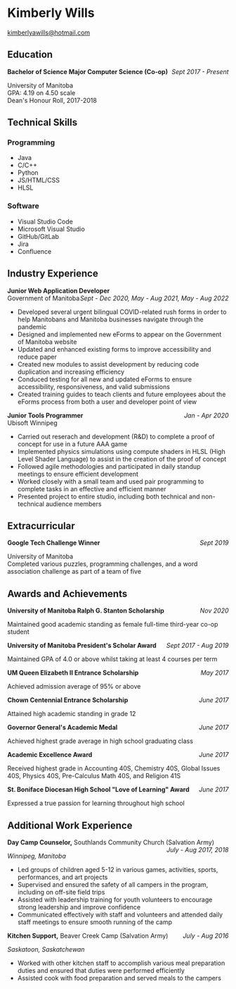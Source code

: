 # Kimberly Wills  
kimberlyawills@hotmail.com

## Education

<div><span><strong>Bachelor of Science Major Computer Science (Co-op)</strong></span><span style="float: right"><em>Sept 2017 - Present</em></span></div>

University of Manitoba  
GPA: 4.19 on 4.50 scale  
Dean's Honour Roll, 2017-2018

## Technical Skills

### Programming
- Java
- C/C++
- Python
- JS/HTML/CSS
- HLSL

### Software
- Visual Studio Code
- Microsoft Visual Studio
- GitHub/GitLab
- Jira
- Confluence

## Industry Experience

<div><span><strong>Junior Web Application Developer</strong></span><span style="float: right"><em>Sept - Dec 2020, May - Aug 2021, May - Aug 2022</em></span></div>
Government of Manitoba

- Developed several urgent bilingual COVID-related rush forms in order to help Manitobans and Manitoba businesses navigate through the pandemic
- Designed and implemented new eForms to appear on the Government of Manitoba website
- Updated and enhanced existing forms to improve accessibility and reduce paper
- Created new modules to assist development by reducing code duplication and increasing efficiency
- Conduced testing for all new and updated eForms to ensure accessibility, responsiveness, and valid submissions
- Created training guides to teach clients and future employees about the eForms process from both a user and developer point of view

<div><span><strong>Junior Tools Programmer</strong></span><span style="float: right"><em>Jan - Apr 2020</em></span></div>
Ubisoft Winnipeg

- Carried out reserach and development (R&D) to complete a proof of concept for use in a future AAA game
- Implemented physics simulations using compute shaders in HLSL (High Level Shader Language) to assist in the creation of the proof of concept
- Followed agile methodologies and participated in daily standup meetings to ensure efficient development
- Worked closely with a small team and used pair programming to complete tasks in an effective and efficient manner
- Presented project to entire studio, including both technical and non-technical audience members

## Extracurricular
<div><span><strong>Google Tech Challenge Winner</strong></span><span style="float: right"><em>Sept 2019</em></span></div>

University of Manitoba  
Completed various puzzles, programming challenges, and a word association challenge as part of a team of five

## Awards and Achievements

<div><span><strong>University of Manitoba Ralph G. Stanton Scholarship</strong></span><span style="float: right"><em>Nov 2020</em></span></div>

Maintained good academic standing as female full-time third-year co-op student

<div><span><strong>University of Manitoba President's Scholar Award</strong></span><span style="float: right"><em>Sept 2017 - Aug 2019</em></span></div>

Maintained GPA of 4.0 or above whilst taking at least 4 courses per term

<div><span><strong>UM Queen Elizabeth II Entrance Scholarship</strong></span><span style="float: right"><em>May 2017</em></span></div>

Achieved admission average of 95% or above

<div><span><strong>Chown Centennial Entrance Scholarship</strong></span><span style="float: right"><em>June 2017</em></span></div>

Attained high academic standing in grade 12

<div><span><strong>Governor General's Academic Medal</strong></span><span style="float: right"><em>June 2017</em></span></div>

Achieved highest grade average in high school graduating class

<div><span><strong>Academic Excellence Award</strong></span><span style="float: right"><em>June 2017</em></span></div>

Received highest grade in Accounting 40S, Chemistry 40S, Global Issues 40S, Physics 40S, Pre-Calculus Math 40S, and Religion 41S

<div><span><strong>St. Boniface Diocesan High School "Love of Learning" Award</strong></span><span style="float: right"><em>June 2017</em></span></div>

Expressed a true passion for learning throughout high school

## Additional Work Experience

<div><span><strong>Day Camp Counselor,</strong> Southlands Community Church (Salvation Army)</span><span style="float: right"><em>July - Aug 2017, 2018</em></span></div>

*Winnipeg, Manitoba*

- Led groups of children aged 5-12 in various games, activities, sports, performances, and art projects
- Supervised and ensured the safety of all campers in the program, including on off-site field trips
- Assisted with leadership training for youth volunteers to encourage strong leadership and improve confidence
- Communicated effectively with staff and volunteers and attended daily staff meetings to ensure smooth running of the camp

<div><span><strong>Kitchen Support,</strong> Beaver Creek Camp (Salvation Army)</span><span style="float: right"><em>July - Aug 2016</em></span></div>

*Saskatoon, Saskatchewan*

- Worked with other kitchen staff to accomplish various meal preparation duties and ensured that duties were performed efficiently
- Assisted cook with food preparation and served meals to the campers

